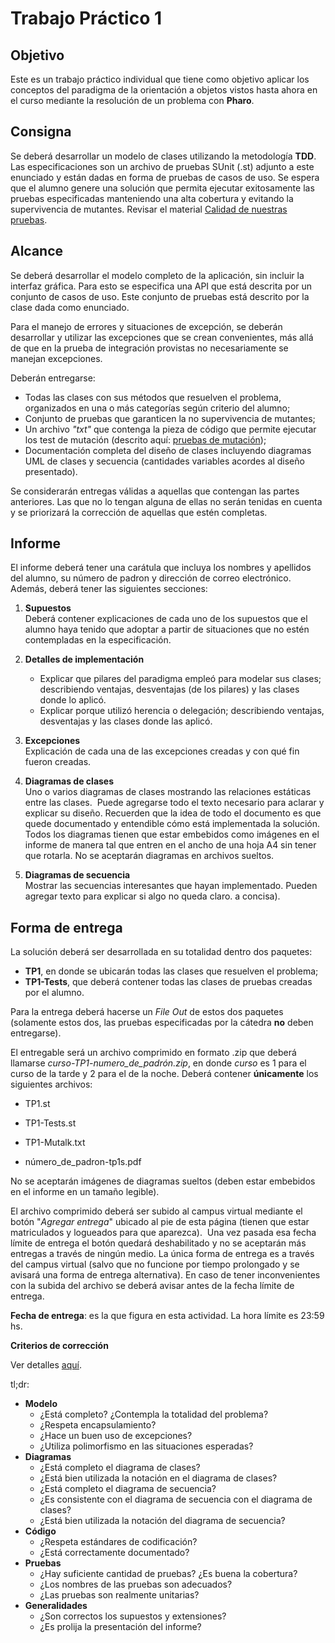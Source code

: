 # Trabajo Práctico 1    

## Objetivo

Este es un trabajo práctico individual que tiene como objetivo aplicar los conceptos del paradigma de la orientación a objetos vistos hasta ahora en el curso mediante la resolución de un problema con **Pharo**.

## Consigna

Se deberá desarrollar un modelo de clases utilizando la metodología **TDD**. Las especificaciones son un archivo de pruebas SUnit (.st) adjunto a este enunciado y están dadas en forma de pruebas de casos de uso. Se espera que el alumno genere una solución que permita ejecutar exitosamente las pruebas especificadas manteniendo una alta cobertura y evitando la supervivencia de mutantes. Revisar el material [Calidad de nuestras pruebas](https://github.com/fiuba/algo3_test_quality).

## Alcance

Se deberá desarrollar el modelo completo de la aplicación, sin incluir la interfaz gráfica. Para esto se especifica una API que está descrita por un conjunto de casos de uso. Este conjunto de pruebas está descrito por la clase dada como enunciado.

Para el manejo de errores y situaciones de excepción, se deberán desarrollar y utilizar las excepciones que se crean convenientes, más allá de que en la prueba de integración provistas no necesariamente se manejan excepciones.

Deberán entregarse:

*   Todas las clases con sus métodos que resuelven el problema, organizados en una o más categorías según criterio del alumno;
*   Conjunto de pruebas que garanticen la no supervivencia de mutantes;
*   Un archivo _"txt"_ que contenga la pieza de código que permite ejecutar los test de mutación (descrito aquí: [pruebas de mutación](https://github.com/fiuba/algo3_test_quality#pruebas-de-mutaci%C3%B3n));
*   Documentación completa del diseño de clases incluyendo diagramas UML de clases y secuencia (cantidades variables acordes al diseño presentado).

Se considerarán entregas válidas a aquellas que contengan las partes anteriores. Las que no lo tengan alguna de ellas no serán tenidas en cuenta y se priorizará la corrección de aquellas que estén completas.  

## Informe

El informe deberá tener una carátula que incluya los nombres y apellidos del alumno, su número de padron y dirección de correo electrónico. Además, deberá tener las siguientes secciones:

1.  **Supuestos**  
    Deberá contener explicaciones de cada uno de los supuestos que el alumno haya tenido que adoptar a partir de situaciones que no estén contempladas en la especificación.

2.  **Detalles de implementación**

    -  Explicar que pilares del paradigma empleó para modelar sus clases; describiendo ventajas, desventajas (de los pilares) y las clases donde lo aplicó.
    -  Explicar porque utilizó herencia o delegación; describiendo ventajas, desventajas y las clases donde las aplicó.

3.  **Excepciones**  
    Explicación de cada una de las excepciones creadas y con qué fin fueron creadas.

4.  **Diagramas de clases**  
    Uno o varios diagramas de clases mostrando las relaciones estáticas entre las clases.  Puede agregarse todo el texto necesario para aclarar y explicar su diseño. Recuerden que la idea de todo el documento es que quede documentado y entendible cómo está implementada la solución. Todos los diagramas tienen que estar embebidos como imágenes en el informe de manera tal que entren en el ancho de una hoja A4 sin tener que rotarla. No se aceptarán diagramas en archivos sueltos.

5.  **Diagramas de secuencia**  
    Mostrar las secuencias interesantes que hayan implementado. Pueden agregar texto para explicar si algo no queda claro.
a concisa).

  

## Forma de entrega

La solución deberá ser desarrollada en su totalidad dentro dos paquetes:

*   **TP1**, en donde se ubicarán todas las clases que resuelven el problema;
*   **TP1-Tests**, que deberá contener todas las clases de pruebas creadas por el alumno.

Para la entrega deberá hacerse un _File Out_ de estos dos paquetes (solamente estos dos, las pruebas especificadas por la cátedra **no** deben entregarse).

El entregable será un archivo comprimido en formato .zip que deberá llamarse _curso-TP1-numero_de_padrón.zip_, en donde _curso_ es 1 para el curso de la tarde y 2 para el de la noche. Deberá contener **únicamente** los siguientes archivos:

*   TP1.st
*   TP1-Tests.st
*   TP1-Mutalk.txt  
    
*   número_de_padron-tp1s.pdf

No se aceptarán imágenes de diagramas sueltos (deben estar embebidos en el informe en un tamaño legible).  

El archivo comprimido deberá ser subido al campus virtual mediante el botón "_Agregar entrega_" ubicado al pie de esta página (tienen que estar matriculados y logueados para que aparezca).  Una vez pasada esa fecha límite de entrega el botón quedará deshabilitado y no se aceptarán más entregas a través de ningún medio. La única forma de entrega es a través del campus virtual (salvo que no funcione por tiempo prolongado y se avisará una forma de entrega alternativa). En caso de tener inconvenientes con la subida del archivo se deberá avisar antes de la fecha límite de entrega.

**Fecha de entrega**: es la que figura en esta actividad. La hora límite es 23:59 hs.  

**Criterios de corrección**  

Ver detalles [aquí](https://docs.google.com/document/d/1p_Plu5EoiF6AaQ8pUBvSRIhrU61RF5g7ggu9Hijya_4).

tl;dr:

*   **Modelo**
    *   ¿Está completo? ¿Contempla la totalidad del problema?
    *   ¿Respeta encapsulamiento?
    *   ¿Hace un buen uso de excepciones?
    *   ¿Utiliza polimorfismo en las situaciones esperadas?
*   **Diagramas**
    *   ¿Está completo el diagrama de clases?
    *   ¿Está bien utilizada la notación en el diagrama de clases?
    *   ¿Está completo el diagrama de secuencia?
    *   ¿Es consistente con el diagrama de secuencia con el diagrama de clases?
    *   ¿Está bien utilizada la notación del diagrama de secuencia?
*   **Código**
    *   ¿Respeta estándares de codificación?
    *   ¿Está correctamente documentado?
*   **Pruebas**
    *   ¿Hay suficiente cantidad de pruebas? ¿Es buena la cobertura?
    *   ¿Los nombres de las pruebas son adecuados?
    *   ¿Las pruebas son realmente unitarias?
*   **Generalidades**
    *   ¿Son correctos los supuestos y extensiones?
    *   ¿Es prolija la presentación del informe?